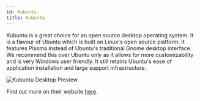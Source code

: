 ```yaml
---
id: Kubuntu
title: Kubuntu
---
```


Kubuntu is a great choice for an open source desktop operating system. It is a flavour of Ubuntu which is built on Linux's open source platform. It features Plasma instead of Ubuntu's traditional Gnome desktop interface. We recommend this over Ubuntu only as it allows for more customizability and is very Windows user friendly. It still retains Ubuntu's ease of application installation and large support infrastructure.

<img alt="Kubuntu Desktop Preview" src="/img/KubuntuDesktop.png" />

<br/>

Find out more on their website [here](https://kubuntu.org/).

